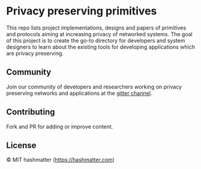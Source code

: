 # Privacy preserving primitives

This repo lists project implementations, designs and papers of primitives and 
protocols aiming at increasing privacy of networked systems. The goal of this
project is to create the go-to directory for developers and system designers to
learn about the existing tools for developing applications which are privacy
preserving.

## Community

Join our community of developers and researchers working on privacy preserving
networks and applications at the [gitter channel](https://hashmatter.com).

## Contributing
Fork and PR for adding or improve content.

## License

© MIT
hashmatter (https://hashmatter.com)
